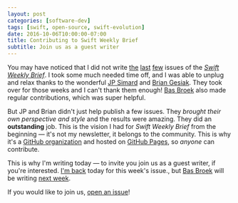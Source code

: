 ```yaml
---
layout: post
categories: [software-dev]
tags: [swift, open-source, swift-evolution]
date: 2016-10-06T10:00:00-07:00
title: Contributing to Swift Weekly Brief
subtitle: Join us as a guest writer
---
```


You may have noticed that I did not write [the](http://swiftweekly.github.io/issue-38/) [last](http://swiftweekly.github.io/issue-39/) [few](http://swiftweekly.github.io/issue-40/) issues of the [*Swift Weekly Brief*](http://swiftweekly.github.io). I took some much needed time off, and I was able to unplug and relax thanks to the wonderful [JP Simard](https://twitter.com/simjp) and [Brian Gesiak](https://twitter.com/modocache). They took over for those weeks and I can't thank them enough! [Bas Broek](https://twitter.com/BasThomas) also made regular contributions, which was super helpful.

<!--excerpt-->

But JP and Brian didn't just help publish a few issues. They *brought their own perspective and style* and the results were amazing. They did an **outstanding** job. This is the vision I had for *Swift Weekly Brief* from the beginning &mdash; it's not my newsletter, it belongs to the community. This is why it's a [GitHub organization](https://github.com/SwiftWeekly) and hosted on [GitHub Pages](https://pages.github.com), so *anyone* can contribute.

This is why I'm writing today &mdash; to invite you join us as a guest writer, if you're interested. [I'm back](http://swiftweekly.github.io/issue-41/) today for this week's issue., but [Bas Broek](https://twitter.com/BasThomas) will be writing [next week](https://github.com/SwiftWeekly/swiftweekly.github.io/issues/102).

If you would like to join us, [open an issue](https://github.com/SwiftWeekly/swiftweekly.github.io/issues/new)!
